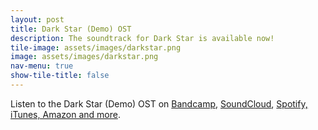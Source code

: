 ```yaml
---
layout: post
title: Dark Star (Demo) OST
description: The soundtrack for Dark Star is available now!
tile-image: assets/images/darkstar.png
image: assets/images/darkstar.png
nav-menu: true
show-tile-title: false
---
```


Listen to the Dark Star (Demo) OST on [Bandcamp](https://manadream.bandcamp.com), [SoundCloud](https://soundcloud.com/manadream), [Spotify, iTunes, Amazon and more](https://distrokid.com/hyperfollow/manadream/dark-star-demo-original-video-game-soundtrack).

